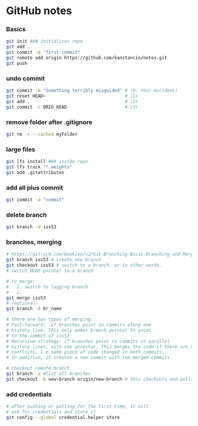 # GitHub notes
### Basics

```bash
git init ### initializes repo 
git add .
git commit -m "first commit"
git remote add origin https://github.com/kanstancin/notes.git
git push 
```

### undo commit

```bash
git commit -m "Something terribly misguided" # (0: Your Accident)
git reset HEAD~                              # (1)
git add .                                    # (2)
git commit -c ORIG_HEAD                      # (3)
```

### remove folder after .gitignore
```bash
git rm -r --cached myFolder
```

### large files
```bash
git lfs install ### inside repo
git lfs track "*.weights"
git add .gitattributes
```

### add all plus commit
```bash
git commit -a "commit"
```

### delete branch
```bash
git branch -d iss53 
```

### branches, merging

```bash
# https://git-scm.com/book/en/v2/Git-Branching-Basic-Branching-and-Merging
git branch iss53 # create new branch
git checkout iss53 # switch to a branch, or in other words,
# switch HEAD pointer to a branch

# to merge:
#   1. switch to lagging branch
#   2. 
git merge iss53
# (optional)
git branch -d br_name

# there are two types of merging:
# Fast-forward:  if branches point to commits along one 
# history line. This only makes branch pointer to point 
# to the commit of iss53
# Recursive strategy: if branches point to commits in parallel
# history lines, with one ancestor. This merges the code if there are no 
# conflicts, i.e same piece of code changed in both commits. 
# In addition, it creates a new commit with two merged commits

# checkout remote branch
git branch -a #list all branches
git checkout -b new-branch origin/new-branch # this checkouts and pulls code
```

### add credentials
```bash
# after pushing or pulling for the first time, it will
# ask for credentials and store it
git config --global credential.helper store
```
